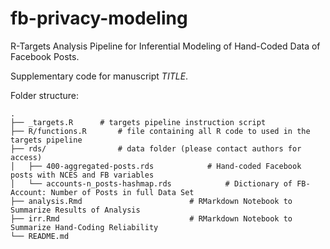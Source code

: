 # fb-privacy-modeling
R-Targets Analysis Pipeline for Inferential Modeling of Hand-Coded Data of Facebook Posts.

Supplementary code for manuscript *TITLE*.

Folder structure:

```
.
├── _targets.R		# targets pipeline instruction script
├── R/functions.R		# file containing all R code to used in the targets pipeline
├── rds/             	# data folder (please contact authors for access)
│   ├── 400-aggregated-posts.rds        	# Hand-coded Facebook posts with NCES and FB variables
│   └── accounts-n_posts-hashmap.rds			# Dictionary of FB-Account: Number of Posts in full Data Set
├── analysis.Rmd                    	# RMarkdown Notebook to Summarize Results of Analysis
├── irr.Rmd		                        # RMarkdown Notebook to Summarize Hand-Coding Reliability
└── README.md
```
